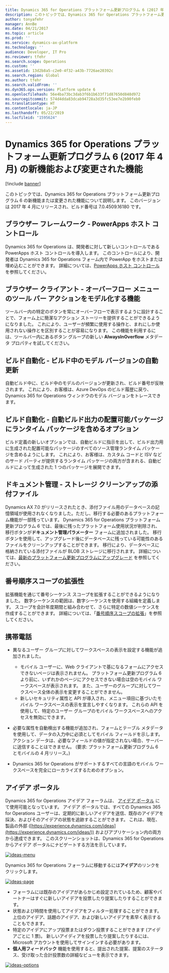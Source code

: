 ```yaml
---
title: Dynamics 365 for Operations プラットフォーム更新プログラム 6 (2017 年 4 月) の新機能および変更された機能
description: このトピックでは、Dynamics 365 for Operations プラットフォーム更新プログラム 6 の新機能または変更された機能について説明します。 このバージョンは 2017 年 4 月にリリースされ、ビルド番号は 7.0.4509.16180 です。
author: tonyafehr
manager: AnnBe
ms.date: 04/21/2017
ms.topic: article
ms.prod: ''
ms.service: dynamics-ax-platform
ms.technology: ''
audience: Developer, IT Pro
ms.reviewer: tfehr
ms.search.scope: Operations
ms.custom: ''
ms.assetid: 13d2b8a5-c2e0-4f32-a43b-7726ae20392c
ms.search.region: Global
ms.author: tfehr
ms.search.validFrom: ''
ms.dyn365.ops.version: Platform update 6
ms.openlocfilehash: 56e4ba73bc3dab3f6b1b633f71d87650d848d972
ms.sourcegitcommit: 574d4dda83dcab94728a3d35fc53ee7e2b90feb0
ms.translationtype: HT
ms.contentlocale: ja-JP
ms.lasthandoff: 05/22/2019
ms.locfileid: "1595624"
---
```

# <a name="whats-new-or-changed-in-dynamics-365-for-operations-platform-update-6-april-2017"></a>Dynamics 365 for Operations プラットフォーム更新プログラム 6 (2017 年 4 月) の新機能および変更された機能

[!include [banner](../includes/banner.md)]

このトピックでは、Dynamics 365 for Operations プラットフォーム更新プログラム 6 の新機能または変更された機能について説明します。 このバージョンは 2017 年 4 月にリリースされ、ビルド番号は 7.0.4509.16180 です。

## <a name="browser-framework--powerapps-host-control"></a>ブラウザー フレームワーク - PowerApps ホスト コントロール

Dynamics 365 for Operations は、開発者に対して新しいコントロールである PowerApps ホスト コントロールを導入します。 このコントロールにより、開発者は Dynamics 365 for Operations フォーム内で PowerApp をホストまたは埋め込むことができます。 詳細については、[PowerApps ホスト コントロール](../../dev-itpro/user-interface/powerapps-host-control.md) を参照してください。

## <a name="browser-client--ability-to-model-toolbar-actions-in-the-overflow-menu"></a>ブラウザー クライアント - オーバーフロー メニューのツール バー アクションをモデル化する機能

ツールバー内の特定のボタンを常にオーバーフローで表示するように設計することで、フォーム上に簡潔なアクション ストーリーを提供することができるようになりました。 これにより、ユーザーが頻繁に使用する操作と、まれにしか使用されない操作とを区別することが容易になります。 この機能を利用するには、ツールバー内にあるボタン グループの新しい **AlwaysInOverflow** メタデータ プロパティを試してください。

## <a name="build-automation--automatic-update-of-model-version-during-build"></a>ビルド自動化 - ビルド中のモデル バージョンの自動更新

自動ビルド中に、ビルド中のモデルのバージョンが更新され、ビルド番号が反映されます。 これにより、お客様は、Azure DevOps のビルド履歴に戻り、Dynamics 365 for Operations ウィンドウのモデル バージョンをトレースできます。

## <a name="build-automation--option-to-include-runtime-packages-in-the-deployable-package-of-the-automated-build-output"></a>ビルド自動化 - 自動ビルド出力の配置可能パッケージにランタイム パッケージを含めるオプション

ビルド定義の新しいオプションでは、自動ビルドに指示を出して、ビルド出力用に生成された配置可能なパッケージのすべてのソース管理ランタイム パッケージを含めるようにします。 これにより、お客様は、カスタム コードと ISV などのサード パーティが提供するランタイム パッケージの両方が含まれる、自動ビルドによって生成された 1 つのパッケージを展開できます。

## <a name="document-management--attachment-storage-cleanup"></a>ドキュメント管理 - ストレージ クリーンアップの添付ファイル

Dynamics AX 7.0 がリリースされたとき、添付ファイル用のデータベースの記憶領域が使用されなくなりました。ただし、移行する必要のあるプラットフォーム機能が一部残っています。 Dynamics 365 for Operations プラットフォーム更新プログラム 6 では、最後に残ったプラットフォーム使用状況が削除され、移行ボタンが**ドキュメント管理パラメーター** フォームに追加されました。 移行ボタンを使用して、アップグレード後にデータベースに残っている可能性のあるファイルをクリーンアップすることができます。 移行により、データベースに格納されている添付ファイルが BLOB ストレージに移行されます。 詳細については、[最新のプラットフォーム更新プログラムにアップグレード](../../dev-itpro/migration-upgrade/upgrade-latest-platform-update.md) を参照してください。

## <a name="number-sequence-scope-extensibility"></a>番号順序スコープの拡張性

拡張機能を通じて番号シーケンス スコープを拡張することができるようになりました。 数字シーケンスの範囲は、数字シーケンスを使用する組織を定義します。 スコープを会計年度期間と組み合わせて、さらに特定の数値シーケンスを作成することができます。 詳細については、「[番号順序スコープの拡張](../../dev-itpro/extensibility/extend-number-sequence-scope.md)」を参照してください。

## <a name="mobile"></a>携帯電話

- 異なるユーザー グループに対してワークスペースの表示を設定する機能が追加されました。

    - モバイル ユーザーに、Web クライアントで基になるフォームにアクセスできないページは表示されません。 プラットフォーム更新プログラム 6 より前に、いずれかのページにアクセスできない場合は空のモバイル ワークスペースが表示されます。 また、ユーザーのグループに対してワークスペース全体の表示を変更することができません。
    - 新しいセキュリティ属性と API が導入され、メニュー項目に基づいたモバイル ワークスペースの表示を宣言しやすくなります。 これらの API を使用して、特定のユーザー グループのモバイル ワークスペースへのアクセスを無効にできます。

- 必要な属性を自動検出する機能が追加され、フォームとテーブル メタデータを使用して、データの入力中に必須としてモバイル フィールドを示します。 アクション データは、必要なフィールドの値が指定されない場合、サーバーに送信することはできません。 (要求: プラットフォーム更新プログラム 6 とモバイルの 4 月リリース。)
- Dynamics 365 for Operations がサポートするすべての言語のモバイル ワークスペースを完全にローカライズするためのオプション。

## <a name="ideas-portal"></a>アイデア ポータル

Dynamics 365 for Operations アイデア フォーラムは、 [アイデア ポータル](https://experience.dynamics.com/ideas/) にて使用可能となっています。 アイデア ポータルでは、すべての Dynamics 365 for Operations ユーザーは、定期的に新しいアイデアを送信、既存のアイデアを採決、およびそのアイデアの状態を追跡することができます。 これは、現在、製品の外部 ([https://experience.dynamics.com/ideas](https://experience.dynamics.com/ideas/)) およびアプリケーション内の両方から達成できます。 このスクリーンショットは、Dynamics 365 for Operations からアイデア ポータルにナビゲートする方法を示しています。

[![ideas-menu](./media/ideas-menu.png)](./media/ideas-menu.png)

Dynamics 365 for Operations フォーラムに移動するには**アイデア**のリンクをクリックします。

[![ideas-page](./media/ideas-page.png)](./media/ideas-page.png)

- フォーラムには既存のアイデアがあらかじめ設定されているため、顧客やパートナーはすぐに新しいアイデアを投票したり提案したりすることができます。
- 状態および時間を使用してアイデアをフィルター処理することができます。 上位のアイデア、話題のアイデア、および新しいアイデアを素早く表示することもできます。
- 特定のアイデアにアップ投票またはダウン投票することができます (アイデアごとに 1 票)。 新しいアイディアを投票したり提案したりするには、Microsoft アカウントを使用してサインインする必要があります。
- **個人用フィードバック** 機能を使用すると、提出された提案、提案のステータス、受け取った合計投票数の詳細なビューを表示できます。

[![ideas-options](./media/ideas-options.png)](./media/ideas-options.png)

